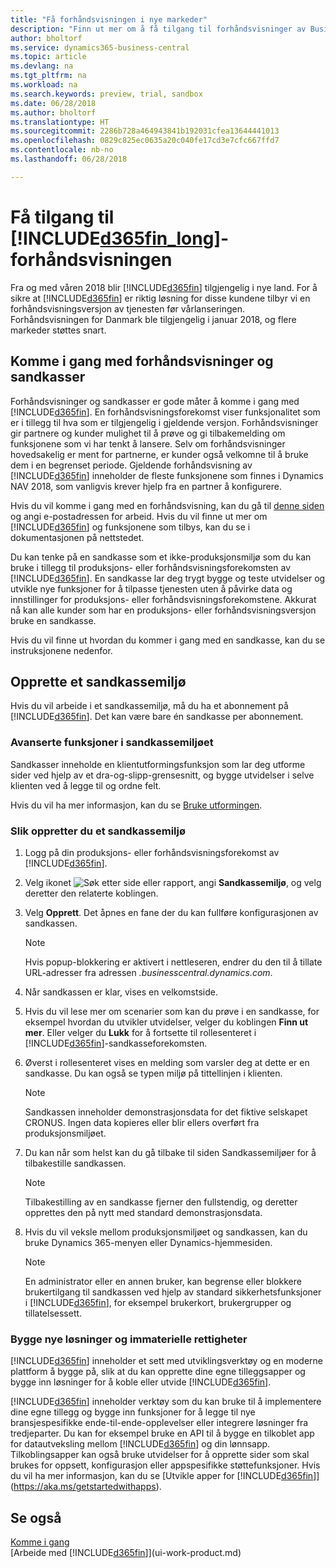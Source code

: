 ```yaml
---
title: "Få forhåndsvisningen i nye markeder"
description: "Finn ut mer om å få tilgang til forhåndsvisninger av Business Central."
author: bholtorf
ms.service: dynamics365-business-central
ms.topic: article
ms.devlang: na
ms.tgt_pltfrm: na
ms.workload: na
ms.search.keywords: preview, trial, sandbox
ms.date: 06/28/2018
ms.author: bholtorf
ms.translationtype: HT
ms.sourcegitcommit: 2286b728a464943841b192031cfea13644441013
ms.openlocfilehash: 0829c825ec0635a20c040fe17cd3e7cfc667ffd7
ms.contentlocale: nb-no
ms.lasthandoff: 06/28/2018

---
```

# <a name="access-to-the-included365finlongincludesd365finlongmdmd-preview"></a>Få tilgang til [!INCLUDE[d365fin_long](includes/d365fin_long_md.md)]-forhåndsvisningen
Fra og med våren 2018 blir [!INCLUDE[d365fin](includes/d365fin_md.md)] tilgjengelig i nye land. For å sikre at [!INCLUDE[d365fin](includes/d365fin_md.md)] er riktig løsning for disse kundene tilbyr vi en forhåndsvisningsversjon av tjenesten før vårlanseringen. Forhåndsvisningen for Danmark ble tilgjengelig i januar 2018, og flere markeder støttes snart.  

## <a name="getting-started-with-previews-and-sandboxes"></a>Komme i gang med forhåndsvisninger og sandkasser
Forhåndsvisninger og sandkasser er gode måter å komme i gang med [!INCLUDE[d365fin](includes/d365fin_md.md)]. En forhåndsvisningsforekomst viser funksjonalitet som er i tillegg til hva som er tilgjengelig i gjeldende versjon. Forhåndsvisninger gir partnere og kunder mulighet til å prøve og gi tilbakemelding om funksjonene som vi har tenkt å lansere. Selv om forhåndsvisninger hovedsakelig er ment for partnerne, er kunder også velkomne til å bruke dem i en begrenset periode. Gjeldende forhåndsvisning av [!INCLUDE[d365fin](includes/d365fin_md.md)] inneholder de fleste funksjonene som finnes i Dynamics NAV 2018, som vanligvis krever hjelp fra en partner å konfigurere.

Hvis du vil komme i gang med en forhåndsvisning, kan du gå til [denne siden](https://go.microsoft.com/fwlink/?linkid=866045) og angi e-postadressen for arbeid. Hvis du vil finne ut mer om [!INCLUDE[d365fin](includes/d365fin_md.md)] og funksjonene som tilbys, kan du se i dokumentasjonen på nettstedet.

Du kan tenke på en sandkasse som et ikke-produksjonsmiljø som du kan bruke i tillegg til produksjons- eller forhåndsvisningsforekomsten av [!INCLUDE[d365fin](includes/d365fin_md.md)]. En sandkasse lar deg trygt bygge og teste utvidelser og utvikle nye funksjoner for å tilpasse tjenesten uten å påvirke data og innstillinger for produksjons- eller forhåndsvisningsforekomstene. Akkurat nå kan alle kunder som har en produksjons- eller forhåndsvisningsversjon bruke en sandkasse.

Hvis du vil finne ut hvordan du kommer i gang med en sandkasse, kan du se instruksjonene nedenfor.

## <a name="creating-a-sandbox-environment"></a>Opprette et sandkassemiljø
Hvis du vil arbeide i et sandkassemiljø, må du ha et abonnement på [!INCLUDE[d365fin](includes/d365fin_md.md)]. Det kan være bare én sandkasse per abonnement.

### <a name="advanced-functionality-available-in-a-sandbox-environment"></a>Avanserte funksjoner i sandkassemiljøet
Sandkasser inneholde en klientutformingsfunksjon som lar deg utforme sider ved hjelp av et dra-og-slipp-grensesnitt, og bygge utvidelser i selve klienten ved å legge til og ordne felt.

Hvis du vil ha mer informasjon, kan du se [Bruke utformingen](https://docs.microsoft.com/en-us/dynamics-nav/developer/devenv-inclient-designer).

### <a name="to-create-a-sandbox-environment"></a>Slik oppretter du et sandkassemiljø
1.  Logg på din produksjons- eller forhåndsvisningsforekomst av [!INCLUDE[d365fin](includes/d365fin_md.md)].  
2.  Velg ikonet ![Søk etter side eller rapport](media/ui-search/search_small.png "Søk etter side eller rapport"), angi **Sandkassemiljø**, og velg deretter den relaterte koblingen.
3.  Velg **Opprett**. Det åpnes en fane der du kan fullføre konfigurasjonen av sandkassen.

    > [!Note]
    > Hvis popup-blokkering er aktivert i nettleseren, endrer du den til å tillate URL-adresser fra adressen *.businesscentral.dynamics.com*.  

4.  Når sandkassen er klar, vises en velkomstside.  
5.  Hvis du vil lese mer om scenarier som kan du prøve i en sandkasse, for eksempel hvordan du utvikler utvidelser, velger du koblingen **Finn ut mer**. Eller velger du **Lukk** for å fortsette til rollesenteret i [!INCLUDE[d365fin](includes/d365fin_md.md)]-sandkasseforekomsten.  
6.  Øverst i rollesenteret vises en melding som varsler deg at dette er en sandkasse. Du kan også se typen miljø på tittellinjen i klienten.

    > [!Note]
    > Sandkassen inneholder demonstrasjonsdata for det fiktive selskapet CRONUS. Ingen data kopieres eller blir ellers overført fra produksjonsmiljøet.  

7.  Du kan når som helst kan du gå tilbake til siden Sandkassemiljøer for å tilbakestille sandkassen.

    > [!Note]
    > Tilbakestilling av en sandkasse fjerner den fullstendig, og deretter opprettes den på nytt med standard demonstrasjonsdata.  

8.  Hvis du vil veksle mellom produksjonsmiljøet og sandkassen, kan du bruke Dynamics 365-menyen eller Dynamics-hjemmesiden.

    > [!Note]
    > En administrator eller en annen bruker, kan begrense eller blokkere brukertilgang til sandkassen ved hjelp av standard sikkerhetsfunksjoner i [!INCLUDE[d365fin](includes/d365fin_md.md)], for eksempel brukerkort, brukergrupper og tillatelsessett.  

### <a name="building-new-solutions-and-intellectual-property"></a>Bygge nye løsninger og immaterielle rettigheter
[!INCLUDE[d365fin](includes/d365fin_md.md)] inneholder et sett med utviklingsverktøy og en moderne plattform å bygge på, slik at du kan opprette dine egne tilleggsapper og bygge inn løsninger for å koble eller utvide [!INCLUDE[d365fin](includes/d365fin_md.md)].

[!INCLUDE[d365fin](includes/d365fin_md.md)] inneholder verktøy som du kan bruke til å implementere dine egne tillegg og bygge inn funksjoner for å legge til nye bransjespesifikke ende-til-ende-opplevelser eller integrere løsninger fra tredjeparter. Du kan for eksempel bruke en API til å bygge en tilkoblet app for datautveksling mellom [!INCLUDE[d365fin](includes/d365fin_md.md)] og din lønnsapp. Tilkoblingsapper kan også bruke utvidelser for å opprette sider som skal brukes for oppsett, konfigurasjon eller appspesifikke støttefunksjoner. Hvis du vil ha mer informasjon, kan du se [Utvikle apper for [!INCLUDE[d365fin](includes/d365fin_md.md)]](https://aka.ms/getstartedwithapps).

## <a name="see-also"></a>Se også
[Komme i gang](product-get-started.md)  
[Arbeide med [!INCLUDE[d365fin](includes/d365fin_md.md)]](ui-work-product.md)  


